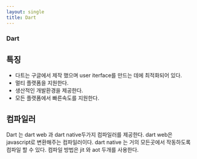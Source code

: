 ```yaml
---
layout: single
title: Dart
---
```



###  Dart

## 특징

- 다트는 구글에서 제작 했으며 user iterface를 만드는 데에 최적화되어 있다.
- 멀티 플랫폼을 지원한다.
- 생산적인 개발환경을 제공한다.
- 모든 플랫폼에서 빠른속도를 지원한다.

## 컴파일러

Dart 는 dart web 과 dart native두가지 컴파일러를 제공한다.
dart web은 javascript로 변환해주는 컴파일러이다.
dart native 는 거의 모든곳에서 작동하도록 컴파일 할 수 있다.
컴파일 방법은 jit 와 aot 두개를 사용한다.


